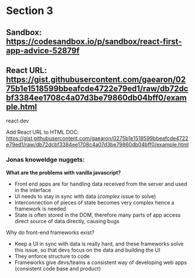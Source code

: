 # Section 3

## Sandbox: https://codesandbox.io/p/sandbox/react-first-app-advice-52879f

## React URL: https://gist.githubusercontent.com/gaearon/0275b1e1518599bbeafcde4722e79ed1/raw/db72dcbf3384ee1708c4a07d3be79860db04bff0/example.html

react.dev

Add React URL to HTML DOC: https://gist.githubusercontent.com/gaearon/0275b1e1518599bbeafcde4722e79ed1/raw/db72dcbf3384ee1708c4a07d3be79860db04bff0/example.html

### Jonas knoweldge nuggets:

**What are the problems with vanilla javascript?**

- Front end apps are for handling data received from the server and used in the interface
- UI needs to stay in sync with data (_complex_ issue to solve)
- Interconnection of pieces of state becomes very complex hence a framework is needed
- State is often stored in the DOM, therefore many parts of app access direct source of data directly, causing bugs

Why do front-end frameworks exist?

- Keep a UI in sync with data is really hard, and these frameworks solve this issue, so that devs focus on the data and building the UI
- They enforce structure to code
- Frameworks give devs/teams a consistent way of developing web apps (consistent code base and product)
